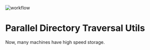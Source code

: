 ![workflow](https://github.com/tanakamura/parallel-directory-traverse-utils/actions/workflows/rust.yml/badge.svg)

# Parallel Directory Traversal Utils

Now, many machines have high speed storage.
